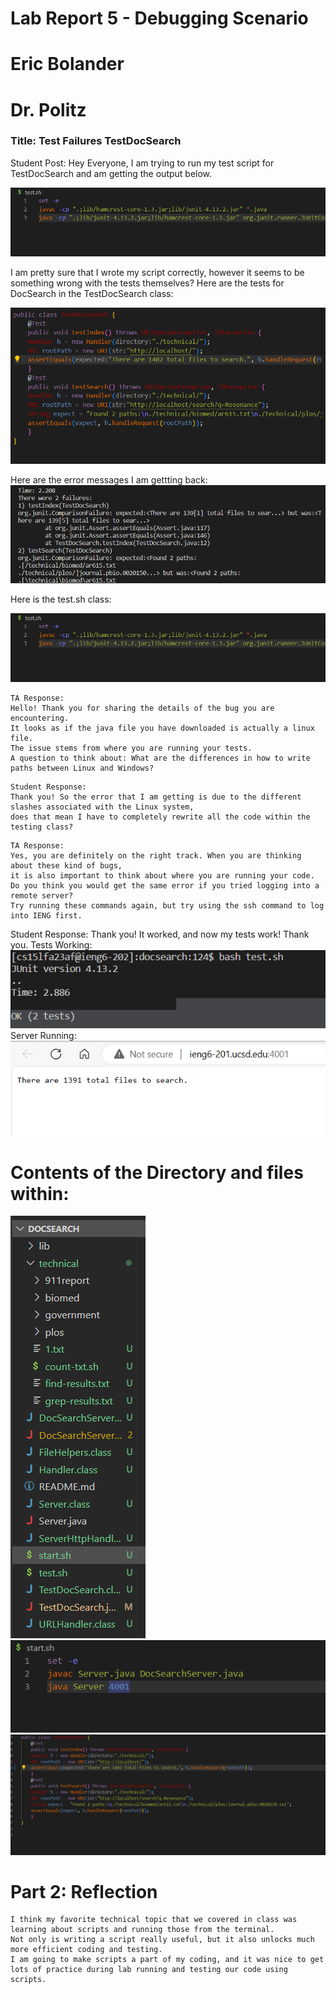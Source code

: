 # Lab Report 5 - Debugging Scenario
# Eric Bolander
# Dr. Politz

### Title: Test Failures TestDocSearch 

Student Post:
Hey Everyone, I am trying to run my test script for TestDocSearch and am getting the output below.

![Image](test.sh.png)

I am pretty sure that I wrote my script correctly, however it seems to be something wrong with the tests themselves?
Here are the tests for DocSearch in the TestDocSearch class:

![Image](TESTS.png)

Here are the error messages I am gettting back:
![Image](fail.png)


Here is the test.sh class:

![Image](test.sh.png)


```
TA Response:
Hello! Thank you for sharing the details of the bug you are encountering.
It looks as if the java file you have downloaded is actually a linux file.
The issue stems from where you are running your tests. 
A question to think about: What are the differences in how to write paths between Linux and Windows?
```

```
Student Response:
Thank you! So the error that I am getting is due to the different slashes associated with the Linux system, 
does that mean I have to completely rewrite all the code within the testing class?
```

```
TA Response:
Yes, you are definitely on the right track. When you are thinking about these kind of bugs,
it is also important to think about where you are running your code.
Do you think you would get the same error if you tried logging into a remote server?
Try running these commands again, but try using the ssh command to log into IENG first.
```
Student Response:
Thank you! It worked, and now my tests work! Thank you.
Tests Working:
![Image](testworking.png)
Server Running:
![Image](search.png)

# Contents of the Directory and files within: 
![Image](directory.png)
![Image](start.sh.png)
![Image](TestDocSearch.png)


# Part 2: Reflection
```
I think my favorite technical topic that we covered in class was learning about scripts and running those from the terminal.
Not only is writing a script really useful, but it also unlocks much more efficient coding and testing.
I am going to make scripts a part of my coding, and it was nice to get lots of practice during lab running and testing our code using scripts.

```
